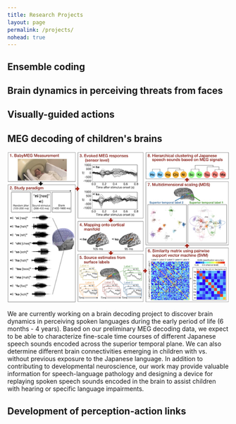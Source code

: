 ```yaml
---
title: Research Projects
layout: page
permalink: /projects/
nohead: true
---
```



## Ensemble coding


## Brain dynamics in perceiving threats from faces


## Visually-guided actions


## MEG decoding of children's brains

![Fig1](/images/R21Fig.png)
  
We are currently working on a brain decoding project to discover brain dynamics in perceiving spoken languages during the early period of life (6 months - 4 years). Based on our preliminary MEG decoding data, we expect to be able to characterize fine-scale time courses of different Japanese speech sounds encoded across the superior temporal plane. We can also determine different brain connectivities emerging in children with vs. without previous exposure to the Japanese language. In addition to contributing to developmental neuroscience, our work may provide valuable information for speech-language pathology and designing a device for replaying spoken speech sounds encoded in the brain to assist children with hearing or specific language impairments.<br/>

## Development of perception-action links<br/>
